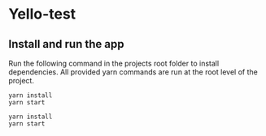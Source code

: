 # Yello-test

## Install and run the app
Run the following command in the projects root folder to install dependencies. All provided yarn commands are run at the root level of the project.
``` cd backend 
yarn install
yarn start
```
``` cd frontend 
yarn install
yarn start
```
